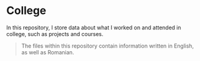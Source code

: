 # College
In this repository, I store data about what I worked on and attended in college, such as projects and courses.
> The files within this repository contain information written in English, as well as Romanian.
